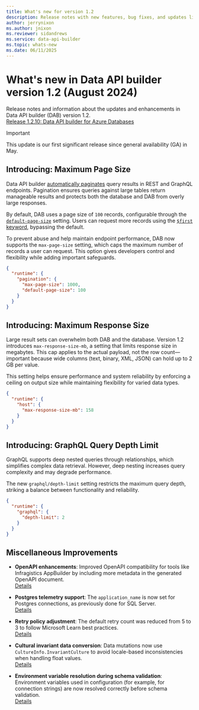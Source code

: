 ```yaml
---
title: What's new for version 1.2
description: Release notes with new features, bug fixes, and updates listed for the Data API builder version 1.2.
author: jerrynixon
ms.author: jnixon
ms.reviewer: sidandrews
ms.service: data-api-builder
ms.topic: whats-new 
ms.date: 06/11/2025
---
```


# What's new in Data API builder version 1.2 (August 2024)

Release notes and information about the updates and enhancements in Data API builder (DAB) version 1.2.  
[Release 1.2.10: Data API builder for Azure Databases](https://github.com/Azure/data-api-builder/releases/tag/v1.2.10)

> [!IMPORTANT]  
> This update is our first significant release since general availability (GA) in May.

## Introducing: Maximum Page Size

Data API builder [automatically paginates](../configuration/runtime.md#pagination-settings) query results in REST and GraphQL endpoints. Pagination ensures queries against large tables return manageable results and protects both the database and DAB from overly large responses. 

By default, DAB uses a page size of `100` records, configurable through the [`default-page-size`](../configuration/runtime.md#max-page-size-supported-values) setting. Users can request more records using the [`$first` keyword](../concept/api/rest.md#first-and-after), bypassing the default.

To prevent abuse and help maintain endpoint performance, DAB now supports the `max-page-size` setting, which caps the maximum number of records a user can request. This option gives developers control and flexibility while adding important safeguards.

```json
{
  "runtime": {
    "pagination": {
      "max-page-size": 1000,
      "default-page-size": 100
    }
  }
}
```

## Introducing: Maximum Response Size

Large result sets can overwhelm both DAB and the database. Version 1.2 introduces `max-response-size-mb`, a setting that limits response size in megabytes. This cap applies to the actual payload, not the row count—important because wide columns (text, binary, XML, JSON) can hold up to 2 GB per value.

This setting helps ensure performance and system reliability by enforcing a ceiling on output size while maintaining flexibility for varied data types.

```json
{
  "runtime": {
    "host": {
      "max-response-size-mb": 158
    }
  }
}
```

## Introducing: GraphQL Query Depth Limit

GraphQL supports deep nested queries through relationships, which simplifies complex data retrieval. However, deep nesting increases query complexity and may degrade performance.

The new `graphql/depth-limit` setting restricts the maximum query depth, striking a balance between functionality and reliability.

```json
{
  "runtime": {
    "graphql": {
      "depth-limit": 2
    }
  }
}
```

## Miscellaneous Improvements

- **OpenAPI enhancements**: Improved OpenAPI compatibility for tools like Infragistics AppBuilder by including more metadata in the generated OpenAPI document.  
  [Details](https://github.com/Azure/data-api-builder/issues/2212)

- **Postgres telemetry support**: The `application_name` is now set for Postgres connections, as previously done for SQL Server.  
  [Details](https://github.com/Azure/data-api-builder/pull/2208)

- **Retry policy adjustment**: The default retry count was reduced from 5 to 3 to follow Microsoft Learn best practices.  
  [Details](https://github.com/Azure/data-api-builder/pull/2285)

- **Cultural invariant data conversion**: Data mutations now use `CultureInfo.InvariantCulture` to avoid locale-based inconsistencies when handling float values.  
  [Details](https://github.com/Azure/data-api-builder/pull/2316)

- **Environment variable resolution during schema validation**: Environment variables used in configuration (for example, for connection strings) are now resolved correctly before schema validation.  
  [Details](https://github.com/Azure/data-api-builder/pull/2316)
